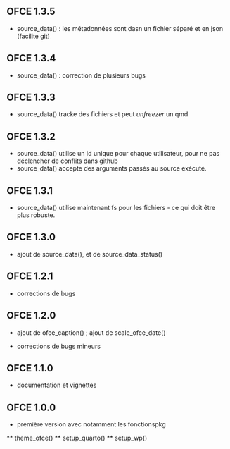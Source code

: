 ## OFCE 1.3.5

* source_data() : les métadonnées sont dasn un fichier séparé et en json (facilite git)

## OFCE 1.3.4

* source_data() : correction de plusieurs bugs

## OFCE 1.3.3

* source_data() tracke des fichiers et peut *unfreezer* un qmd

## OFCE 1.3.2

* source_data() utilise un id unique pour chaque utilisateur, pour ne pas déclencher de conflits dans github
* source_data() accepte des arguments passés au source exécuté.

## OFCE 1.3.1

* source_data() utilise maintenant fs pour les fichiers - ce qui doit être plus robuste.

## OFCE 1.3.0

* ajout de source_data(), et de source_data_status()

## OFCE 1.2.1

* corrections de bugs 

## OFCE 1.2.0
  
* ajout de ofce_caption() ; ajout de scale_ofce_date()

* corrections de bugs mineurs

## OFCE 1.1.0

* documentation et vignettes

## OFCE 1.0.0

* première version avec notamment les fonctionspkg

** theme_ofce()
** setup_quarto()
** setup_wp()

